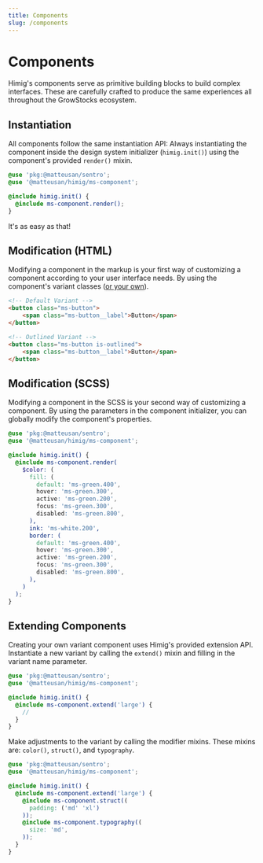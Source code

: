 ```yaml
---
title: Components
slug: /components
---
```

# Components
Himig's components serve as primitive building blocks to build complex interfaces. These are carefully crafted to produce
the same experiences all throughout the GrowStocks ecosystem.

## Instantiation
All components follow the same instantiation API: Always instantiating the component inside the design system
initializer (`himig.init()`) using the component's provided `render()` mixin.

```scss
@use 'pkg:@matteusan/sentro';
@use '@matteusan/himig/ms-component';

@include himig.init() {
  @include ms-component.render();
}
```

It's as easy as that!

## Modification (HTML)
Modifying a component in the markup is your first way of customizing a component according to your user interface needs. By using the component's variant classes ([or your own](#extending-components)).
```html
<!-- Default Variant -->
<button class="ms-button">
    <span class="ms-button__label">Button</span>
</button>

<!-- Outlined Variant -->
<button class="ms-button is-outlined">
    <span class="ms-button__label">Button</span>
</button>
```

## Modification (SCSS)
Modifying a component in the SCSS is your second way of customizing a component. By using the parameters in the component initializer, you can globally modify the component's properties.
```scss
@use 'pkg:@matteusan/sentro';
@use '@matteusan/himig/ms-component';

@include himig.init() {
  @include ms-component.render(
    $color: (
      fill: (
        default: 'ms-green.400',
        hover: 'ms-green.300',
        active: 'ms-green.200',
        focus: 'ms-green.300',
        disabled: 'ms-green.800',
      ),
      ink: 'ms-white.200',
      border: (
        default: 'ms-green.400',
        hover: 'ms-green.300',
        active: 'ms-green.200',
        focus: 'ms-green.300',
        disabled: 'ms-green.800',
      ),
    )
  );
}
```

## Extending Components
Creating your own variant component uses Himig's provided extension API. Instantiate a new variant by calling the `extend()` mixin and filling in the variant name parameter.

```scss
@use 'pkg:@matteusan/sentro';
@use '@matteusan/himig/ms-component';

@include himig.init() {
  @include ms-component.extend('large') {
    //
  }
}
```

Make adjustments to the variant by calling the modifier mixins. These mixins are: `color()`, `struct()`, and `typography`.

```scss
@use 'pkg:@matteusan/sentro';
@use '@matteusan/himig/ms-component';

@include himig.init() {
  @include ms-component.extend('large') {
    @include ms-component.struct((
      padding: ('md' 'xl')
    ));
    @include ms-component.typography((
      size: 'md',
    ));
  }
}
```